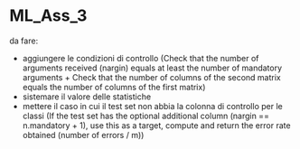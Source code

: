 # ML_Ass_3
da fare:
- aggiungere le condizioni di controllo (Check that the number of arguments received (nargin) equals at least the number of mandatory arguments + Check that the number of columns of the second matrix equals the number of columns of the first matrix)
- sistemare il valore delle statistiche
- mettere il caso in cui il test set non abbia la colonna di controllo per le classi (If the test set has the optional additional column (nargin == n.mandatory + 1), use this as a target, compute and return the error rate obtained (number of errors / m))
